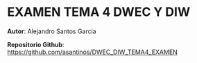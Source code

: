 # EXAMEN TEMA 4 DWEC Y DIW

**Autor**: Alejandro Santos Garcia

**Repositorio Github**: https://github.com/asantinos/DWEC_DIW_TEMA4_EXAMEN
